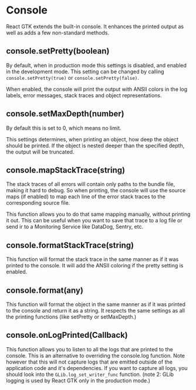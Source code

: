 # Console

React GTK extends the built-in console. It enhances the printed output as well as adds a few non-standard
methods.

## console.setPretty(boolean)

By default, when in production mode this settings is disabled, and enabled in the development mode.
This setting can be changed by calling `console.setPretty(true)` or `console.setPretty(false)`.

When enabled, the console will print the output with ANSII colors in the log labels, error messages,
stack traces and object representations.

## console.setMaxDepth(number)

By default this is set to 0, which means no limit.

This settings determines, when printing an object, how deep the object should be printed. If the
object is nested deeper than the specified depth, the output will be truncated.

## console.mapStackTrace(string)

The stack traces of all errors will contain only paths to the bundle file, making it hard to debug.
So when printing, the console will use the source maps (if enabled) to map each line of
the error stack traces to the corresponding source file.

This function allows you to do that same mapping manually, without printing it out. This can be useful
when you want to save that trace to a log file or send ir to a Monitoring Service like DataDog, Sentry, etc.

## console.formatStackTrace(string)

This function will format the stack trace in the same manner as if it was printed to the console. It
will add the ANSII coloring if the pretty setting is enabled.

## console.format(any)

This function will format the object in the same manner as if it was printed to the console and return it
as a string. It respects the same settings as all the printing functions (like setPretty or setMaxDepth.)

## console.onLogPrinted(Callback)

This function allows you to listen to all the logs that are printed to the console. This is an alternative to
overriding the console.log function. Note however that this will not capture logs that are emitted outside
of the application code and it's dependencies. If you want to capture all logs, you should look into the
`GLib.log_set_writer_func` function. (note 2: GLib logging is used by React GTK only in the production mode.)
